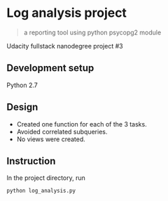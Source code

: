 # Log analysis project
> a reporting tool using python psycopg2 module

Udacity fullstack nanodegree project #3

## Development setup
Python 2.7

## Design
* Created one function for each of the 3 tasks.
* Avoided correlated subqueries.
* No views were created.

## Instruction
In the project directory, run
```py
python log_analysis.py
```
